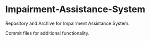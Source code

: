 # Impairment-Assistance-System
Repository and Archive for Impairment Assistance System.


Commit files for additional functionality.
